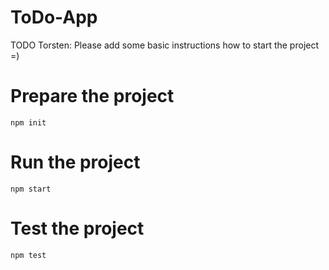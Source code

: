 # ToDo-App

TODO Torsten: Please add some basic instructions how to start the project =)

# Prepare the project

`npm init`

# Run the project

`npm start`

# Test the project

`npm test`
